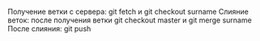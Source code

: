 Получение ветки с сервера: git fetch и git checkout surname
Слияние веток: после получения ветки git checkout master и git merge surname
После слияния: git push
